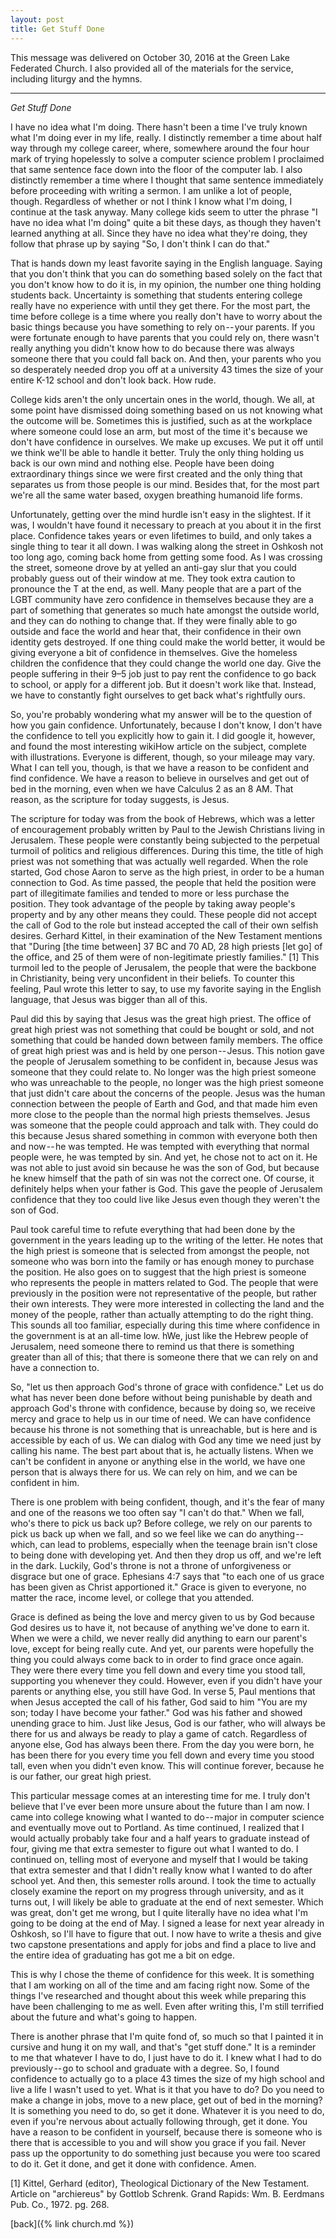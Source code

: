 ```yaml
---
layout: post
title: Get Stuff Done
---
```


This message was delivered on October 30, 2016 at the Green Lake Federated Church. 
I also provided all of the materials for the service, including liturgy and the hymns. 

* * * 

_Get Stuff Done_

I have no idea what I'm doing. There hasn't been a time I've truly known what I'm doing ever in my life, really. I distinctly remember a time about half way through my college career, where, somewhere around the four hour mark of trying hopelessly to solve a computer science problem I proclaimed that same sentence face down into the floor of the computer lab. I also distinctly remember a time where I thought that same sentence immediately before proceeding with writing a sermon. I am unlike a lot of people, though. Regardless of whether or not I think I know what I'm doing, I continue at the task anyway. Many college kids seem to utter the phrase "I have no idea what I'm doing" quite a bit these days, as though they haven't learned anything at all. Since they have no idea what they're doing, they follow that phrase up by saying "So, I don't think I can do that."


That is hands down my least favorite saying in the English language. Saying that you don't think that you can do something based solely on the fact that you don't know how to do it is, in my opinion, the number one thing holding students back. Uncertainty is something that students entering college really have no experience with until they get there. For the most part, the time before college is a time where you really don't have to worry about the basic things because you have something to rely on -- your parents. If you were fortunate enough to have parents that you could rely on, there wasn't really anything you didn't know how to do because there was always someone there that you could fall back on. And then, your parents who you so desperately needed drop you off at a university 43 times the size of your entire K-12 school and don't look back. How rude.


College kids aren't the only uncertain ones in the world, though. We all, at some point have dismissed doing something based on us not knowing what the outcome will be.  Sometimes this is justified, such as at the workplace where someone could lose an arm, but most of the time it's because we don't have confidence in ourselves. We make up excuses. We put it off until we think we'll be able to handle it better. Truly the only thing holding us back is our own mind and nothing else. People have been doing extraordinary things since we were first created and the only thing that separates us from those people is our mind. Besides that, for the most part we're all the same water based, oxygen breathing humanoid life forms.


Unfortunately, getting over the mind hurdle isn't easy in the slightest. If it was, I wouldn't have found it necessary to preach at you about it in the first place. Confidence takes years or even lifetimes to build, and only takes a single thing to tear it all down. I was walking along the street in Oshkosh not too long ago, coming back home from getting some food. As I was crossing the street, someone drove by at yelled an anti-gay slur that you could probably guess out of their window at me. They took extra caution to pronounce the T at the end, as well. Many people that are a part of the LGBT community have zero confidence in themselves because they are a part of something that generates so much hate amongst the outside world, and they can do nothing to change that. If they were finally able to go outside and face the world and hear that, their confidence in their own identity gets destroyed. If one thing could make the world better, it would be giving everyone a bit of confidence in themselves. Give the homeless children the confidence that they could change the world one day. Give the people suffering in their 9–5 job just to pay rent the confidence to go back to school, or apply for a different job. But it doesn't work like that. Instead, we have to constantly fight ourselves to get back what's rightfully ours.


So, you're probably wondering what my answer will be to the question of how you gain confidence. Unfortunately, because I don't know, I don't have the confidence to tell you explicitly how to gain it. I did google it, however, and found the most interesting wikiHow article on the subject, complete with illustrations. Everyone is different, though, so your mileage may vary. What I can tell you, though, is that we have a reason to be confident and find confidence. We have a reason to believe in ourselves and get out of bed in the morning, even when we have Calculus 2 as an 8 AM. That reason, as the scripture for today suggests, is Jesus.


The scripture for today was from the book of Hebrews, which was a letter of encouragement probably written by Paul to the Jewish Christians living in Jerusalem. These people were constantly being subjected to the perpetual turmoil of politics and religious differences. During this time, the title of high priest was not something that was actually well regarded. When the role started, God chose Aaron to serve as the high priest, in order to be a human connection to God. As time passed, the people that held the position were part of illegitimate families and tended to more or less purchase the position. They took advantage of the people by taking away people's property and by any other means they could. These people did not accept the call of God to the role but instead accepted the call of their own selfish desires. Gerhard Kittel, in their examination of the New Testament mentions that "During [the time between] 37 BC and 70 AD, 28 high priests [let go] of the office, and 25 of them were of non-legitimate priestly families." [1] This turmoil led to the people of Jerusalem, the people that were the backbone in Christianity, being very unconfident in their beliefs. To counter this feeling, Paul wrote this letter to say, to use my favorite saying in the English language, that Jesus was bigger than all of this.


Paul did this by saying that Jesus was the great high priest. The office of great high priest was not something that could be bought or sold, and not something that could be handed down between family members. The office of great high priest was and is held by one person -- Jesus. This notion gave the people of Jerusalem something to be confident in, because Jesus was someone that they could relate to. No longer was the high priest someone who was unreachable to the people, no longer was the high priest someone that just didn't care about the concerns of the people. Jesus was the human connection between the people of Earth and God, and that made him even more close to the people than the normal high priests themselves. Jesus was someone that the people could approach and talk with. They could do this because Jesus shared something in common with everyone both then and now -- he was tempted. He was tempted with everything that normal people were, he was tempted by sin. And yet, he chose not to act on it. He was not able to just avoid sin because he was the son of God, but because he knew himself that the path of sin was not the correct one. Of course, it definitely helps when your father is God. This gave the people of Jerusalem confidence that they too could live like Jesus even though they weren't the son of God.


Paul took careful time to refute everything that had been done by the government in the years leading up to the writing of the letter. He notes that the high priest is someone that is selected from amongst the people, not someone who was born into the family or has enough money to purchase the position. He also goes on to suggest that the high priest is someone who represents the people in matters related to God. The people that were previously in the position were not representative of the people, but rather their own interests. They were more interested in collecting the land and the money of the people, rather than actually attempting to do the right thing. This sounds all too familiar, especially during this time where confidence in the government is at an all-time low. hWe, just like the Hebrew people of Jerusalem, need someone there to remind us that there is something greater than all of this; that there is someone there that we can rely on and have a connection to.


So, "let us then approach God's throne of grace with confidence." Let us do what has never been done before without being punishable by death and approach God's throne with confidence, because by doing so, we receive mercy and grace to help us in our time of need. We can have confidence because his throne is not something that is unreachable, but is here and is accessible by each of us. We can dialog with God any time we need just by calling his name. The best part about that is, he actually listens. When we can't be confident in anyone or anything else in the world, we have one person that is always there for us. We can rely on him, and we can be confident in him.


There is one problem with being confident, though, and it's the fear of many and one of the reasons we too often say "I can't do that." When we fall, who's there to pick us back up? Before college, we rely on our parents to pick us back up when we fall, and so we feel like we can do anything -- which, can lead to problems, especially when the teenage brain isn't close to being done with developing yet. And then they drop us off, and we're left in the dark. Luckily, God's throne is not a throne of unforgiveness or disgrace but one of grace. Ephesians 4:7 says that "to each one of us grace has been given as Christ apportioned it." Grace is given to everyone, no matter the race, income level, or college that you attended.


Grace is defined as being the love and mercy given to us by God because God desires us to have it, not because of anything we've done to earn it. When we were a child, we never really did anything to earn our parent's love, except for being really cute. And yet, our parents were hopefully the thing you could always come back to in order to find grace once again. They were there every time you fell down and every time you stood tall, supporting you whenever they could. However, even if you didn't have your parents or anything else, you still have God. In verse 5, Paul mentions that when Jesus accepted the call of his father, God said to him "You are my son; today I have become your father." God was his father and showed unending grace to him. Just like Jesus, God is our father, who will always be there for us and always be ready to play a game of catch. Regardless of anyone else, God has always been there. From the day you were born, he has been there for you every time you fell down and every time you stood tall, even when you didn't even know. This will continue forever, because he is our father, our great high priest.


This particular message comes at an interesting time for me. I truly don't believe that I've ever been more unsure about the future than I am now. I came into college knowing what I wanted to do -- major in computer science and eventually move out to Portland. As time continued, I realized that I would actually probably take four and a half years to graduate instead of four, giving me that extra semester to figure out what I wanted to do. I continued on, telling most of everyone and myself that I would be taking that extra semester and that I didn't really know what I wanted to do after school yet. And then, this semester rolls around. I took the time to actually closely examine the report on my progress through university, and as it turns out, I will likely be able to graduate at the end of next semester. Which was great, don't get me wrong, but I quite literally have no idea what I'm going to be doing at the end of May. I signed a lease for next year already in Oshkosh, so I'll have to figure that out. I now have to write a thesis and give two capstone presentations and apply for jobs and find a place to live and the entire idea of graduating has got me a bit on edge.


This is why I chose the theme of confidence for this week. It is something that I am working on all of the time and am facing right now. Some of the things I've researched and thought about this week while preparing this have been challenging to me as well. Even after writing this, I'm still terrified about the future and what's going to happen.


There is another phrase that I'm quite fond of, so much so that I painted it in cursive and hung it on my wall, and that's "get stuff done." It is a reminder to me that whatever I have to do, I just have to do it. I knew what I had to do previously -- go to school and graduate with a degree. So, I found confidence to actually go to a place 43 times the size of my high school and live a life I wasn't used to yet. What is it that you have to do? Do you need to make a change in jobs, move to a new place, get out of bed in the morning? It is something you need to do, so get it done. Whatever it is you need to do, even if you're nervous about actually following through, get it done. You have a reason to be confident in yourself, because there is someone who is there that is accessible to you and will show you grace if you fail. Never pass up the opportunity to do something just because you were too scared to do it. Get it done, and get it done with confidence. Amen.


[1] Kittel, Gerhard (editor), Theological Dictionary of the New Testament. Article on "archiereus" 
    by Gottlob Schrenk. Grand Rapids: Wm. B. Eerdmans Pub. Co., 1972. pg. 268.

[back]({% link church.md %})